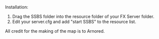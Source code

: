 Installation:
1. Drag the SSBS folder into the resource folder of your FX Server folder.
2. Edit your server.cfg and add "start SSBS" to the resource list.

All credit for the making of the map is to Arnored.